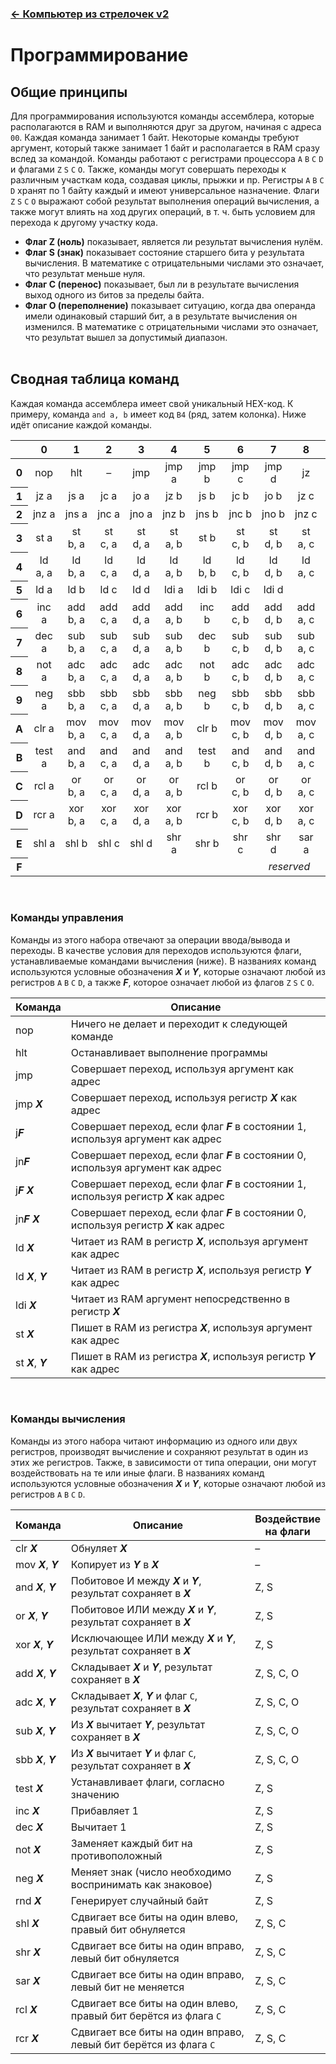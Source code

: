 ﻿### [← Компьютер из стрелочек v2](computer.md)

# Программирование

## Общие принципы
Для программирования используются команды ассемблера, которые располагаются в RAM и выполняются друг за другом, начиная с адреса `00`. Каждая команда занимает 1 байт. Некоторые команды требуют аргумент, который также занимает 1 байт и располагается в RAM сразу вслед за командой. Команды работают с регистрами процессора `A` `B` `C` `D` и флагами `Z` `S` `C` `O`. Также, команды могут совершать переходы к различным участкам кода, создавая циклы, прыжки и пр. Регистры `A` `B` `C` `D` хранят по 1 байту каждый и имеют универсальное назначение. Флаги `Z` `S` `C` `O` выражают собой результат выполнения операций вычисления, а также могут влиять на ход других операций, в т. ч. быть условием для перехода к другому участку кода.

- **Флаг Z (ноль)** показывает, является ли результат вычисления нулём.
- **Флаг S (знак)** показывает состояние старшего бита у результата вычисления. В математике с отрицательными числами это означает, что результат меньше нуля.
- **Флаг C (перенос)** показывает, был ли в результате вычисления выход одного из битов за пределы байта.
- **Флаг O (переполнение)** показывает ситуацию, когда два операнда имели одинаковый старший бит, а в результате вычисления он изменился. В математике с отрицательными числами это означает, что результат вышел за допустимый диапазон.
<br><br>

## Сводная таблица команд
Каждая команда ассемблера имеет свой уникальный HEX-код. К примеру, команда `and a, b` имеет код `B4` (ряд, затем колонка). Ниже идёт описание каждой команды.
<table>
  <thead>
    <tr>
      <th></th>
      <th>0</th><th>1</th><th>2</th><th>3</th>
      <th>4</th><th>5</th><th>6</th><th>7</th>
      <th>8</th><th>9</th><th>A</th><th>B</th>
      <th>C</th><th>D</th><th>E</th><th>F</th>
    </tr>
  </thead>
  <tbody>
    <tr>
      <th>0</th>
      <td align="center">nop</td><td align="center">hlt</td><td align="center">–</td><td align="center">jmp</td>
      <td align="center">jmp a</td><td align="center">jmp b</td><td align="center">jmp c</td><td align="center">jmp d</td>
      <td align="center">jz</td><td align="center">js</td><td align="center">jc</td><td align="center">jo</td>
      <td align="center">jnz</td><td align="center">jns</td><td align="center">jnc</td><td align="center">jno</td>
    </tr>
    <tr>
      <th>1</th>
      <td align="center">jz a</td><td align="center">js a</td><td align="center">jc a</td><td align="center">jo a</td>
      <td align="center">jz b</td><td align="center">js b</td><td align="center">jc b</td><td align="center">jo b</td>
      <td align="center">jz c</td><td align="center">js c</td><td align="center">jc c</td><td align="center">jo c</td>
      <td align="center">jz d</td><td align="center">js d</td><td align="center">jc d</td><td align="center">jo d</td>
    </tr>
    <tr>
      <th>2</th>
      <td align="center">jnz a</td><td align="center">jns a</td><td align="center">jnc a</td><td align="center">jno a</td>
      <td align="center">jnz b</td><td align="center">jns b</td><td align="center">jnc b</td><td align="center">jno b</td>
      <td align="center">jnz c</td><td align="center">jns c</td><td align="center">jnc c</td><td align="center">jno c</td>
      <td align="center">jnz d</td><td align="center">jns d</td><td align="center">jnc d</td><td align="center">jno d</td>
    </tr>
    <tr>
      <th>3</th>
      <td align="center">st a</td><td align="center">st b, a</td><td align="center">st c, a</td><td align="center">st d, a</td>
      <td align="center">st a, b</td><td align="center">st b</td><td align="center">st c, b</td><td align="center">st d, b</td>
      <td align="center">st a, c</td><td align="center">st b, c</td><td align="center">st c</td><td align="center">st d, c</td>
      <td align="center">st a, d</td><td align="center">st b, d</td><td align="center">st c, d</td><td align="center">st d</td>
    </tr>
    <tr>
      <th>4</th>
      <td align="center">ld a, a</td><td align="center">ld b, a</td><td align="center">ld c, a</td><td align="center">ld d, a</td>
      <td align="center">ld a, b</td><td align="center">ld b, b</td><td align="center">ld c, b</td><td align="center">ld d, b</td>
      <td align="center">ld a, c</td><td align="center">ld b, c</td><td align="center">ld c, c</td><td align="center">ld d, c</td>
      <td align="center">ld a, d</td><td align="center">ld b, d</td><td align="center">ld c, d</td><td align="center">ld d, d</td>
    </tr>
    <tr>
      <th>5</th>
      <td align="center">ld a</td><td align="center">ld b</td><td align="center">ld c</td><td align="center">ld d</td>
      <td align="center">ldi a</td><td align="center">ldi b</td><td align="center">ldi c</td><td align="center">ldi d</td>
      <td align="center" colspan="8"><i>reserved</i></td>
    </tr>
    <tr>
      <th>6</th>
      <td align="center">inc a</td><td align="center">add b, a</td><td align="center">add c, a</td><td align="center">add d, a</td>
      <td align="center">add a, b</td><td align="center">inc<br> b</td><td align="center">add c, b</td><td align="center">add d, b</td>
      <td align="center">add a, c</td><td align="center">add b, c</td><td align="center">inc<br> c</td><td align="center">add d, c</td>
      <td align="center">add a, d</td><td align="center">add b, d</td><td align="center">add c, d</td><td align="center">inc<br> d</td>
    </tr>
    <tr>
      <th>7</th>
      <td align="center">dec a</td><td align="center">sub b, a</td><td align="center">sub c, a</td><td align="center">sub d, a</td>
      <td align="center">sub a, b</td><td align="center">dec b</td><td align="center">sub c, b</td><td align="center">sub d, b</td>
      <td align="center">sub a, c</td><td align="center">sub b, c</td><td align="center">dec c</td><td align="center">sub d, c</td>
      <td align="center">sub a, d</td><td align="center">sub b, d</td><td align="center">sub c, d</td><td align="center">dec d</td>
    </tr>
    <tr>
      <th>8</th>
      <td align="center">not a</td><td align="center">adc b, a</td><td align="center">adc c, a</td><td align="center">adc d, a</td>
      <td align="center">adc a, b</td><td align="center">not b</td><td align="center">adc c, b</td><td align="center">adc d, b</td>
      <td align="center">adc a, c</td><td align="center">adc b, c</td><td align="center">not c</td><td align="center">adc d, c</td>
      <td align="center">adc a, d</td><td align="center">adc b, d</td><td align="center">adc c, d</td><td align="center">not d</td>
    </tr>
    <tr>
      <th>9</th>
      <td align="center">neg a</td><td align="center">sbb b, a</td><td align="center">sbb c, a</td><td align="center">sbb d, a</td>
      <td align="center">sbb a, b</td><td align="center">neg b</td><td align="center">sbb c, b</td><td align="center">sbb d, b</td>
      <td align="center">sbb a, c</td><td align="center">sbb b, c</td><td align="center">neg c</td><td align="center">sbb d, c</td>
      <td align="center">sbb a, d</td><td align="center">sbb b, d</td><td align="center">sbb c, d</td><td align="center">neg d</td>
    </tr>
    <tr>
      <th>A</th>
      <td align="center">clr a</td><td align="center">mov b, a</td><td align="center">mov c, a</td><td align="center">mov d, a</td>
      <td align="center">mov a, b</td><td align="center">clr b</td><td align="center">mov c, b</td><td align="center">mov d, b</td>
      <td align="center">mov a, c</td><td align="center">mov b, c</td><td align="center">clr c</td><td align="center">mov d, c</td>
      <td align="center">mov a, d</td><td align="center">mov b, d</td><td align="center">mov c, d</td><td align="center">clr d</td>
    </tr>
    <tr>
      <th>B</th>
      <td align="center">test a</td><td align="center">and b, a</td><td align="center">and c, a</td><td align="center">and d, a</td>
      <td align="center">and a, b</td><td align="center">test b</td><td align="center">and c, b</td><td align="center">and d, b</td>
      <td align="center">and a, c</td><td align="center">and b, c</td><td align="center">test c</td><td align="center">and d, c</td>
      <td align="center">and a, d</td><td align="center">and b, d</td><td align="center">and c, d</td><td align="center">test d</td>
    </tr>
    <tr>
      <th>C</th>
      <td align="center">rcl a</td><td align="center">or b, a</td><td align="center">or c, a</td><td align="center">or d, a</td>
      <td align="center">or a, b</td><td align="center">rcl b</td><td align="center">or c, b</td><td align="center">or d, b</td>
      <td align="center">or a, c</td><td align="center">or b, c</td><td align="center">rcl c</td><td align="center">or d, c</td>
      <td align="center">or a, d</td><td align="center">or b, d</td><td align="center">or c, d</td><td align="center">rcl d</td>
    </tr>
    <tr>
      <th>D</th>
      <td align="center">rcr a</td><td align="center">xor b, a</td><td align="center">xor c, a</td><td align="center">xor d, a</td>
      <td align="center">xor a, b</td><td align="center">rcr b</td><td align="center">xor c, b</td><td align="center">xor d, b</td>
      <td align="center">xor a, c</td><td align="center">xor b, c</td><td align="center">rcr c</td><td align="center">xor d, c</td>
      <td align="center">xor a, d</td><td align="center">xor b, d</td><td align="center">xor c, d</td><td align="center">rcr d</td>
    </tr>
    <tr>
      <th>E</th>
      <td align="center">shl a</td><td align="center">shl b</td><td align="center">shl c</td><td align="center">shl d</td>
      <td align="center">shr a</td><td align="center">shr b</td><td align="center">shr c</td><td align="center">shr d</td>
      <td align="center">sar a</td><td align="center">sar b</td><td align="center">sar c</td><td align="center">sar d</td>
      <td align="center">rnd a</td><td align="center">rnd b</td><td align="center">rnd c</td><td align="center">rnd d</td>
    </tr>
    <tr>
      <th>F</th>
      <td align="center" colspan="16"><i>reserved</i></td>
    </tr>
  </tbody>
</table>
<br>

### Команды управления
Команды из этого набора отвечают за операции ввода/вывода и переходы. В качестве условия для переходов используются флаги, устанавливаемые командами вычисления (ниже). В названиях команд используются условные обозначения ***X*** и ***Y***, которые означают любой из регистров `A` `B` `C` `D`, а также ***F***, которое означает любой из флагов `Z` `S` `C` `O`.

Команда|Описание
---|---
nop | Ничего не делает и переходит к следующей команде
hlt | Останавливает выполнение программы
jmp | Совершает переход, используя аргумент как адрес
jmp ***X*** | Совершает переход, используя регистр ***X*** как адрес
j***F*** | Совершает переход, если флаг ***F*** в состоянии 1, используя аргумент как адрес
jn***F*** | Совершает переход, если флаг ***F*** в состоянии 0, используя аргумент как адрес
j***F*** ***X*** | Совершает переход, если флаг ***F*** в состоянии 1, используя регистр ***X*** как адрес
jn***F*** ***X*** | Совершает переход, если флаг ***F*** в состоянии 0, используя регистр ***X*** как адрес
ld ***X*** | Читает из RAM в регистр ***X***, используя аргумент как адрес
ld ***X***, ***Y*** | Читает из RAM в регистр ***X***, используя регистр ***Y*** как адрес
ldi ***X*** | Читает из RAM аргумент непосредственно в регистр ***X***
st ***X*** | Пишет в RAM из регистра ***X***, используя аргумент как адрес
st ***X***, ***Y*** | Пишет в RAM из регистра ***X***, используя регистр ***Y*** как адрес

<br>

### Команды вычисления
Команды из этого набора читают информацию из одного или двух регистров, производят вычисление и сохраняют результат в один из этих же регистров. Также, в зависимости от типа операции, они могут воздействовать на те или иные флаги. В названиях команд используются условные обозначения ***X*** и ***Y***, которые означают любой из регистров `A` `B` `C` `D`.

Команда|Описание|Воздействие<br> на флаги
---|---|---
clr ***X*** | Обнуляет ***X*** | –
mov ***X***, ***Y*** | Копирует из ***Y*** в ***X*** | –
and ***X***, ***Y*** | Побитовое И между ***X*** и ***Y***, результат сохраняет в ***X*** | Z, S
or ***X***, ***Y*** | Побитовое ИЛИ между ***X*** и ***Y***, результат сохраняет в ***X*** | Z, S
xor ***X***, ***Y*** | Исключающее ИЛИ между ***X*** и ***Y***, результат сохраняет в ***X*** | Z, S
add ***X***, ***Y*** | Складывает ***X*** и ***Y***, результат сохраняет в ***X*** | Z, S, C, O
adc ***X***, ***Y*** | Складывает ***X***, ***Y*** и флаг `C`, результат сохраняет в ***X*** | Z, S, C, O
sub ***X***, ***Y*** | Из ***X*** вычитает ***Y***, результат сохраняет в ***X*** | Z, S, C, O
sbb ***X***, ***Y*** | Из ***X*** вычитает ***Y*** и флаг `C`, результат сохраняет в ***X*** | Z, S, C, O
test ***X*** | Устанавливает флаги, согласно значению | Z, S
inc ***X*** | Прибавляет 1 | Z, S
dec ***X*** | Вычитает 1 | Z, S
not ***X*** | Заменяет каждый бит на противоположный | Z, S
neg ***X*** | Меняет знак (число необходимо воспринимать как знаковое) | Z, S
rnd ***X*** | Генерирует случайный байт | Z, S
shl ***X*** | Сдвигает все биты на один влево, правый бит обнуляется | Z, S, C
shr ***X*** | Сдвигает все биты на один вправо, левый бит обнуляется | Z, S, C
sar ***X*** | Сдвигает все биты на один вправо, левый бит не меняется | Z, S, C
rcl ***X*** | Сдвигает все биты на один влево, правый бит берётся из флага `С` | Z, S, C
rcr ***X*** | Сдвигает все биты на один вправо, левый бит берётся из флага `С` | Z, S, C
